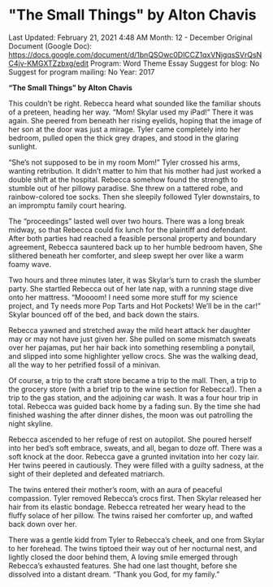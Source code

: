 # "The Small Things" by Alton Chavis

Last Updated: February 21, 2021 4:48 AM
Month: 12 - December
Original Document (Google Doc): https://docs.google.com/document/d/1bnQSOwc0DlCCZ1qxVNjgqsSVrQsNC4jv-KMGXTZzbxg/edit
Program: Word Theme Essay
Suggest for blog: No
Suggest for program mailing: No
Year: 2017

**“The Small Things” by Alton Chavis**

This couldn’t be right. Rebecca heard what sounded like the familiar shouts of a preteen, heading her way. “Mom! Skylar used my iPad!” There it was again. She peered from beneath her rising eyelids, hoping that the image of her son at the door was just a mirage. Tyler came completely into her bedroom, pulled open the thick grey drapes, and stood in the glaring sunlight.

“She’s not supposed to be in my room Mom!” Tyler crossed his arms, wanting retribution. It didn’t matter to him that his mother had just worked a double shift at the hospital. Rebecca somehow found the strength to stumble out of her pillowy paradise. She threw on a tattered robe, and rainbow-colored toe socks. Then she sleepily followed Tyler downstairs, to an impromptu family court hearing.

The “proceedings” lasted well over two hours. There was a long break midway, so that Rebecca could fix lunch for the plaintiff and defendant. After both parties had reached a feasible personal property and boundary agreement, Rebecca sauntered back up to her humble bedroom haven, She slithered beneath her comforter, and sleep swept her over like a warm foamy wave.

Two hours and three minutes later, it was Skylar’s turn to crash the slumber party. She startled Rebecca out of her late nap, with a running stage dive onto her mattress. “Moooom! I need some more stuff for my science project, and Ty needs more Pop Tarts and Hot Pockets! We’ll be in the car!” Skylar bounced off of the bed, and back down the stairs.

Rebecca yawned and stretched away the mild heart attack her daughter may or may not have just given her. She pulled on some mismatch sweats over her pajamas, put her hair back into something resembling a ponytail, and slipped into some highlighter yellow crocs. She was the walking dead, all the way to her petrified fossil of a minivan.

Of course, a trip to the craft store became a trip to the mall. Then, a trip to the grocery store (with a brief trip to the wine section for Rebecca!). Then a trip to the gas station, and the adjoining car wash. It was a four hour trip in total. Rebecca was guided back home by a fading sun. By the time she had finished washing the after dinner dishes, the moon was out patrolling the night skyline.

Rebecca ascended to her refuge of rest on autopilot. She poured herself into her bed’s soft embrace, sweats, and all, began to doze off. There was a soft knock at the door. Rebecca gave a grunted invitation into her cozy lair. Her twins peered in cautiously. They were filled with a guilty sadness, at the sight of their depleted and defeated matriarch.

The twins entered their mother’s room, with an aura of peaceful compassion. Tyler removed Rebecca’s crocs first. Then Skylar released her hair from its elastic bondage. Rebecca retreated her weary head to the fluffy solace of her pillow. The twins raised her comforter up, and wafted back down over her.

There was a gentle kidd from Tyler to Rebecca’s cheek, and one from Skylar to her forehead. The twins tiptoed their way out of her nocturnal nest, and lightly closed the door behind them, A loving smile emerged through Rebecca’s exhausted features. She had one last thought, before she dissolved into a distant dream. “Thank you God, for my family.”